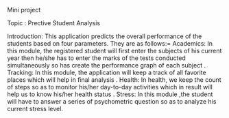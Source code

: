 Mini project 

Topic : Prective Student Analysis

Introduction:
This application predicts the overall performance of the students based on four parameters. They are as follows:=
  Academics: In this module, the registered student will first enter the subjects of his current year then he/she has to enter the marks of the tests conducted simultaneously so has create the performance graph of each subject .
  Tracking: In this module, the application will keep a track of all favorite places which will help in final analysis .
  Health: In health, we keep the count of steps so as to monitor his/her day-to-day activities which in result will help us to know his/her health status .
  Stress: In this module ,the student will have to answer a series of psychometric question so as to analyze his current stress level.
